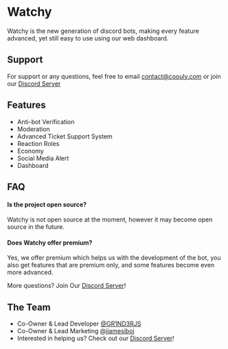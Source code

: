
# Watchy

Watchy is the new generation of discord bots, making every feature advanced,
yet still easy to use using our web dashboard. 



## Support

For  support or any questions, feel free to email contact@coouly.com or join our [Discord
Server](https://discord.gg/HxVmafJA)


## Features

- Anti-bot Verification
- Moderation
- Advanced Ticket Support System
- Reaction Roles
- Economy
- Social Media Alert
- Dashboard


## FAQ

#### Is the project open source?

Watchy is not open source at the moment, however it may become open source in the future.

#### Does Watchy offer premium?

Yes, we offer premium which helps us with the development of the bot, you also get features that are premium only, and some features become even more advanced.

More questions? Join Our [Discord
Server](https://discord.gg/HxVmafJA)! 


## The Team

- Co-Owner & Lead Developer [@GR1ND3RJS](https://www.github.com/GR1ND3RJS)
- Co-Owner & Lead Marketing [@jjamesiboi](https://github.com/jjamesiboi)
- Interested in helping us? Check out our [Discord Server](https://discord.gg/HxVmafJA)!  

